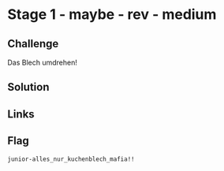 # Stage 1 - maybe - rev - medium

## Challenge
Das Blech umdrehen!

## Solution


## Links

## Flag
```
junior-alles_nur_kuchenblech_mafia!!
```
